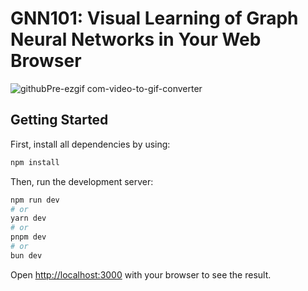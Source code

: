 # GNN101: Visual Learning of Graph Neural Networks in Your Web Browser 

![githubPre-ezgif com-video-to-gif-converter](https://github.com/user-attachments/assets/799cc2e1-7443-4d53-ac89-f1d62ed813df)

## Getting Started

First, install all dependencies by using: 

```bash
npm install
```

Then, run the development server:

```bash
npm run dev
# or
yarn dev
# or
pnpm dev
# or
bun dev
```

Open [http://localhost:3000](http://localhost:3000) with your browser to see the result.
